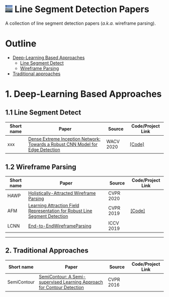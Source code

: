 [<img height="23" src="https://github.com/lh9171338/Outline/blob/master/icon.jpg"/>](https://github.com/lh9171338/Outline) Line Segment Detection Papers
===

A collection of line segment detection papers (*a.k.a.* wireframe parsing).

# Outline

- [Deep-Learning Based Approaches](#1-Deep-Learning-Based-Approaches)
  - [Line Segment Detect](#11-Line-Segment-Detect)
  - [Wireframe Parsing](#12-Wireframe-Parsing)  
- [Traditional approaches](#2-Traditional-Approaches)


# 1. Deep-Learning Based Approaches

## 1.1 Line Segment Detect

| Short name | Paper | Source | Code/Project Link  |
| --- | --- | --- | --- |
| xxx | [Dense Extreme Inception Network: Towards a Robust CNN Model for Edge Detection](https://arxiv.org/pdf/2003.01663.pdf) | WACV 2020 |[[Code]](xxx)  |

## 1.2 Wireframe Parsing

| Short name | Paper | Source | Code/Project Link  |
| --- | --- | --- | --- |
| HAWP | [Holistically-Attracted Wireframe Parsing](https://arxiv.org/pdf/1909.01955.pdf) | CVPR 2020 |  |
| AFM | [Learning Attraction Field Representation for Robust Line Segment Detection](https://arxiv.org/pdf/1812.02122.pdf) | CVPR 2019 | [[Code]](https://github.com/cherubicXN/afm_cvpr2019) |
| LCNN | [End-to-EndWireframeParsing]() | ICCV 2019 |  |

---


## 2. Traditional Approaches

| Short name | Paper | Source | Code/Project Link  |
| --- | --- | --- | --- |
| SemiContour | [SemiContour: A Semi-supervised Learning Approach for Contour Detection](http://openaccess.thecvf.com/content_cvpr_2016/papers/Zhang_SemiContour_A_Semi-Supervised_CVPR_2016_paper.pdf) | CVPR 2016 |  |
